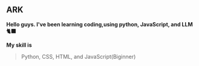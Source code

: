 ## ARK
**Hello guys. I've been learning coding,using python, JavaScript, and LLM :black_cat:**

**My skill is**
> Python, CSS, HTML, and JavaScript(Biginner)

